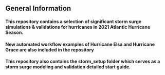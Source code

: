 ## General Information
#### This repository contains a selection of significant storm surge simulations & validations for hurricanes in 2021 Atlantic Hurricane Season. 
#### New automated workflow examples of Hurricane Elsa and Hurricane Grace are also included in the repository
#### This repository also contains the storm_setup folder which serves as a storm surge modeling and validation detailed start guide.



